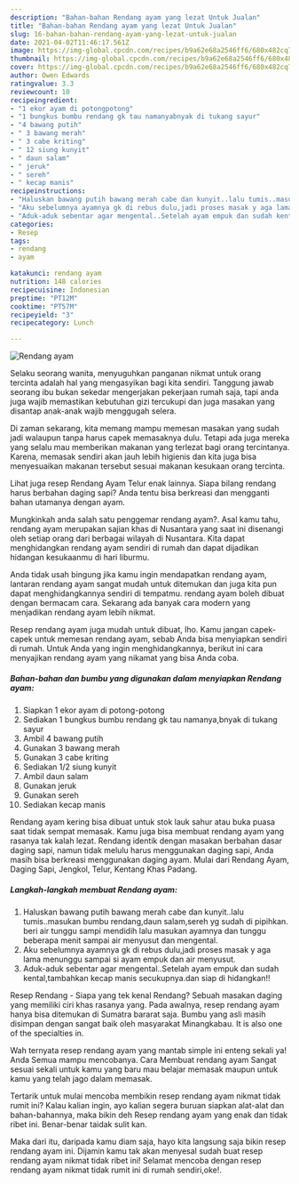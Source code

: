 ```yaml
---
description: "Bahan-bahan Rendang ayam yang lezat Untuk Jualan"
title: "Bahan-bahan Rendang ayam yang lezat Untuk Jualan"
slug: 16-bahan-bahan-rendang-ayam-yang-lezat-untuk-jualan
date: 2021-04-02T11:46:17.561Z
image: https://img-global.cpcdn.com/recipes/b9a62e68a2546ff6/680x482cq70/rendang-ayam-foto-resep-utama.jpg
thumbnail: https://img-global.cpcdn.com/recipes/b9a62e68a2546ff6/680x482cq70/rendang-ayam-foto-resep-utama.jpg
cover: https://img-global.cpcdn.com/recipes/b9a62e68a2546ff6/680x482cq70/rendang-ayam-foto-resep-utama.jpg
author: Owen Edwards
ratingvalue: 3.3
reviewcount: 10
recipeingredient:
- "1 ekor ayam di potongpotong"
- "1 bungkus bumbu rendang gk tau namanyabnyak di tukang sayur"
- "4 bawang putih"
- " 3 bawang merah"
- " 3 cabe kriting"
- " 12 siung kunyit"
- " daun salam"
- " jeruk"
- " sereh"
- " kecap manis"
recipeinstructions:
- "Haluskan bawang putih bawang merah cabe dan kunyit..lalu tumis..masukan bumbu rendang,daun salam,sereh yg sudah di pipihkan. beri air tunggu sampi mendidih lalu masukan ayamnya dan tunggu beberapa menit sampai air menyusut dan mengental."
- "Aku sebelumnya ayamnya gk di rebus dulu,jadi proses masak y aga lama menunggu sampai si ayam empuk dan air menyusut."
- "Aduk-aduk sebentar agar mengental..Setelah ayam empuk dan sudah kental,tambahkan kecap manis secukupnya.dan siap di hidangkan!!"
categories:
- Resep
tags:
- rendang
- ayam

katakunci: rendang ayam 
nutrition: 148 calories
recipecuisine: Indonesian
preptime: "PT12M"
cooktime: "PT57M"
recipeyield: "3"
recipecategory: Lunch

---
```



![Rendang ayam](https://img-global.cpcdn.com/recipes/b9a62e68a2546ff6/680x482cq70/rendang-ayam-foto-resep-utama.jpg)

Selaku seorang wanita, menyuguhkan panganan nikmat untuk orang tercinta adalah hal yang mengasyikan bagi kita sendiri. Tanggung jawab seorang ibu bukan sekedar mengerjakan pekerjaan rumah saja, tapi anda juga wajib memastikan kebutuhan gizi tercukupi dan juga masakan yang disantap anak-anak wajib menggugah selera.

Di zaman  sekarang, kita memang mampu memesan masakan yang sudah jadi walaupun tanpa harus capek memasaknya dulu. Tetapi ada juga mereka yang selalu mau memberikan makanan yang terlezat bagi orang tercintanya. Karena, memasak sendiri akan jauh lebih higienis dan kita juga bisa menyesuaikan makanan tersebut sesuai makanan kesukaan orang tercinta. 

Lihat juga resep Rendang Ayam Telur enak lainnya. Siapa bilang rendang harus berbahan daging sapi? Anda tentu bisa berkreasi dan mengganti bahan utamanya dengan ayam.

Mungkinkah anda salah satu penggemar rendang ayam?. Asal kamu tahu, rendang ayam merupakan sajian khas di Nusantara yang saat ini disenangi oleh setiap orang dari berbagai wilayah di Nusantara. Kita dapat menghidangkan rendang ayam sendiri di rumah dan dapat dijadikan hidangan kesukaanmu di hari liburmu.

Anda tidak usah bingung jika kamu ingin mendapatkan rendang ayam, lantaran rendang ayam sangat mudah untuk ditemukan dan juga kita pun dapat menghidangkannya sendiri di tempatmu. rendang ayam boleh dibuat dengan bermacam cara. Sekarang ada banyak cara modern yang menjadikan rendang ayam lebih nikmat.

Resep rendang ayam juga mudah untuk dibuat, lho. Kamu jangan capek-capek untuk memesan rendang ayam, sebab Anda bisa menyiapkan sendiri di rumah. Untuk Anda yang ingin menghidangkannya, berikut ini cara menyajikan rendang ayam yang nikamat yang bisa Anda coba.

<!--inarticleads1-->

##### Bahan-bahan dan bumbu yang digunakan dalam menyiapkan Rendang ayam:

1. Siapkan 1 ekor ayam di potong-potong
1. Sediakan 1 bungkus bumbu rendang gk tau namanya,bnyak di tukang sayur
1. Ambil 4 bawang putih
1. Gunakan  3 bawang merah
1. Gunakan  3 cabe kriting
1. Sediakan  1/2 siung kunyit
1. Ambil  daun salam
1. Gunakan  jeruk
1. Gunakan  sereh
1. Sediakan  kecap manis


Rendang ayam kering bisa dibuat untuk stok lauk sahur atau buka puasa saat tidak sempat memasak. Kamu juga bisa membuat rendang ayam yang rasanya tak kalah lezat. Rendang identik dengan masakan berbahan dasar daging sapi, namun tidak melulu harus menggunakan daging sapi, Anda masih bisa berkreasi menggunakan daging ayam. Mulai dari Rendang Ayam, Daging Sapi, Jengkol, Telur, Kentang Khas Padang. 

<!--inarticleads2-->

##### Langkah-langkah membuat Rendang ayam:

1. Haluskan bawang putih bawang merah cabe dan kunyit..lalu tumis..masukan bumbu rendang,daun salam,sereh yg sudah di pipihkan. beri air tunggu sampi mendidih lalu masukan ayamnya dan tunggu beberapa menit sampai air menyusut dan mengental.
1. Aku sebelumnya ayamnya gk di rebus dulu,jadi proses masak y aga lama menunggu sampai si ayam empuk dan air menyusut.
1. Aduk-aduk sebentar agar mengental..Setelah ayam empuk dan sudah kental,tambahkan kecap manis secukupnya.dan siap di hidangkan!!


Resep Rendang - Siapa yang tek kenal Rendang? Sebuah masakan daging yang memiliki ciri khas rasanya yang. Pada awalnya, resep rendang ayam hanya bisa ditemukan di Sumatra bararat saja. Bumbu yang asli masih disimpan dengan sangat baik oleh masyarakat Minangkabau. It is also one of the specialties in. 

Wah ternyata resep rendang ayam yang mantab simple ini enteng sekali ya! Anda Semua mampu mencobanya. Cara Membuat rendang ayam Sangat sesuai sekali untuk kamu yang baru mau belajar memasak maupun untuk kamu yang telah jago dalam memasak.

Tertarik untuk mulai mencoba membikin resep rendang ayam nikmat tidak rumit ini? Kalau kalian ingin, ayo kalian segera buruan siapkan alat-alat dan bahan-bahannya, maka bikin deh Resep rendang ayam yang enak dan tidak ribet ini. Benar-benar taidak sulit kan. 

Maka dari itu, daripada kamu diam saja, hayo kita langsung saja bikin resep rendang ayam ini. Dijamin kamu tak akan menyesal sudah buat resep rendang ayam nikmat tidak ribet ini! Selamat mencoba dengan resep rendang ayam nikmat tidak rumit ini di rumah sendiri,oke!.

